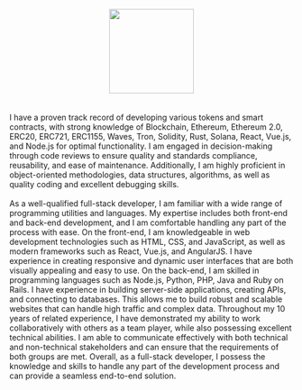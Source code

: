 <div align="center">

<br/>
<img height="150px" src="https://github-readme-stats-sigma-five.vercel.app/api?username=Charles-repo&show_icons=true&theme=dracula&count_private=true&private=true">
<br/>
<br/>
</div>
<br/>
I have a proven track record of developing various tokens and smart contracts, with strong knowledge of Blockchain, Ethereum, Ethereum 2.0, ERC20, ERC721, ERC1155, Waves, Tron, Solidity, Rust, Solana, React, Vue.js, and Node.js for optimal functionality. I am engaged in decision-making through code reviews to ensure quality and standards compliance, reusability, and ease of maintenance. Additionally, I am highly proficient in object-oriented methodologies, data structures, algorithms, as well as quality coding and excellent debugging skills.
<br/>
<br/>
As a well-qualified full-stack developer, I am familiar with a wide range of programming utilities and languages. My expertise includes both front-end and back-end development, and I am comfortable handling any part of the process with ease.
On the front-end, I am knowledgeable in web development technologies such as HTML, CSS, and JavaScript, as well as modern frameworks such as React, Vue.js, and AngularJS. I have experience in creating responsive and dynamic user interfaces that are both visually appealing and easy to use.
On the back-end, I am skilled in programming languages such as Node.js, Python, PHP, Java and Ruby on Rails. I have experience in building server-side applications, creating APIs, and connecting to databases. This allows me to build robust and scalable websites that can handle high traffic and complex data.
Throughout my 10 years of related experience, I have demonstrated my ability to work collaboratively with others as a team player, while also possessing excellent technical abilities. I am able to communicate effectively with both technical and non-technical stakeholders and can ensure that the requirements of both groups are met.
Overall, as a full-stack developer, I possess the knowledge and skills to handle any part of the development process and can provide a seamless end-to-end solution.

